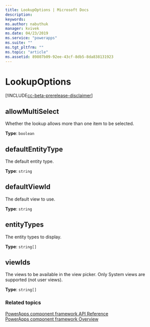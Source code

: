 ```yaml
---
title: LookupOptions | Microsoft Docs
description: 
keywords:
ms.author: nabuthuk
manager: kvivek
ms.date: 04/23/2019
ms.service: "powerapps"
ms.suite: ""
ms.tgt_pltfrm: ""
ms.topic: "article"
ms.assetid: 89807b09-92ee-43cf-8db5-8da838131923
---
```


# LookupOptions

[!INCLUDE[cc-beta-prerelease-disclaimer](../../../includes/cc-beta-prerelease-disclaimer.md)]

## allowMultiSelect

Whether the lookup allows more than one item to be selected.

**Type**: `boolean`

## defaultEntityType

The default entity type.

**Type**: `string`

## defaultViewId

The default view to use.

**Type**: `string`

## entityTypes

The entity types to display.

**Type**: `string[]`

## viewIds

The views to be available in the view picker. Only System views are supported (not user views).

**Type**: `string[]`


### Related topics

[PowerApps component framework API Reference](../reference/index.md)<br/>
[PowerApps component framework Overview](../overview.md)